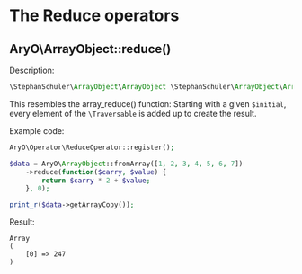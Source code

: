 # The Reduce operators


## AryO\ArrayObject::reduce()

Description:
````php
\StephanSchuler\ArrayObject\ArrayObject \StephanSchuler\ArrayObject\ArrayObject::reduce(callable $transform = null, $initial = null)
````

This resembles the array_reduce() function: Starting with a given `$initial`, every element of the `\Traversable`
is added up to create the result.

Example code:
````php
AryO\Operator\ReduceOperator::register();

$data = AryO\ArrayObject::fromArray([1, 2, 3, 4, 5, 6, 7])
    ->reduce(function($carry, $value) {
        return $carry * 2 + $value;
    }, 0);

print_r($data->getArrayCopy());
````

Result:
````
Array
(
    [0] => 247
)
````